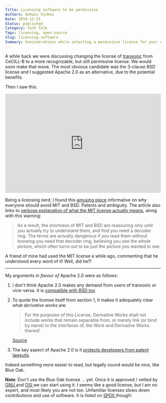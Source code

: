 ```yaml
---
Title: Licensing software to be permissive
Authors: Ashwin Vishnu
Date: 2019-12-21
Status: published
Category: Tech Talk
Tags: licensing, open-source
Slug: licensing-software
Summary: Considerations while selecting a permissive license for your open-source project.
---
```


A while back we were discussing changing the license of
[transonic](https://transonic.rtfd.io) from CeCILL-B to a more recognizable,
but still permissive license. We would soon make that move. The
most obvious candidate was the 3-clause BSD license and I suggested Apache 2.0
as an alternative, due to the potential benefits.

Then I saw this:

<iframe src="https://fosstodon.org/@chris/101733810026327049/embed" class="mastodon-embed" style="max-width: 100%; border: 0" height="320em" width="100%" allowfullscreen="allowfullscreen"></iframe>

Being a licensing nerd, I found this [amusing
piece](https://writing.kemitchell.com/2019/03/09/Deprecation-Notice.html)
informative on why everyone should avoid MIT and BSD. Patents and ambiguity.
The article also links to [verbose explanation of what the MIT license actually
means](https://writing.kemitchell.com/2016/09/21/MIT-License-Line-by-Line.html),
along with this warning:

> As a result, the shortness of MIT and BSD are reassuring only until you
> actually try to understand them, and find you need a decoder ring. The terms
> are actually dangerous if you read them without knowing you need that decoder
> ring, believing you see the whole picture, which often turns out to be just
> the picture you wanted to see.

A friend of mine had used the MIT license a while ago, commenting that he
understood every word of it! Well, did he?!

---

My arguments *in favour of* Apache 2.0 were as follows:

1. I don't think Apache 2.0 makes any demand from users of transonic or
   vice-versa. It is
   [compatible with BSD too](https://softwareengineering.stackexchange.com/questions/40561/is-bsd-license-compatible-with-apache)

2. To quote the license itself from section 1, it makes it adequately clear
   what *derivative works* are:

   > For the purposes of this License, Derivative Works shall not include works
   > that remain separable from, or merely link (or bind by name) to the
   > interfaces of, the Work and Derivative Works thereof.

   [Source](https://www.oreilly.com/library/view/understanding-open-source/0596005814/ch02.html)

3. The key aspect of Apache 2.0 is it [protects developers from patent
   lawsuits](https://snyk.io/blog/mit-apache-bsd-fairest-of-them-all/)

Indeed something more easier to read, but legally sound would be nice, like Blue Oak.

**Note**: Don't use the Blue Oak license ... yet. Once it is approved / vetted
by [ GNU ](https://www.gnu.org/licenses/license-list.html) and
[ OSI ](https://opensource.org/licenses) we can start using it. I seems like a
good license, but I am no expert, and most likely you are not too. Unfamiliar
licenses slows down contributions and use of software.  It is listed on [ SPDX
](https://spdx.org/licenses/BlueOak-1.0.0.html) though!

